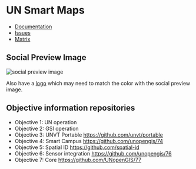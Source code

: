 # UN Smart Maps

- [Documentation](https://unopengis.github.io/smartmaps)
- [Issues](https://github.com/unopengis/7/issues)
- [Matrix](https://matrix.to/#/%23denshujo%3Amatrix.org)

## Social Preview Image
![social preview image](https://user-images.githubusercontent.com/8574425/239810475-bc057bee-f794-455e-a7b1-cc17c275967f.png)

Also have a [logo](https://github.com/UNopenGIS/7/blob/main/dwg7-provisional-logo-2.jpg) which may need to match the color with the social preview image. 

## Objective information repositories

- Objective 1: UN operation
- Objective 2: GSI operation
- Objective 3: UNVT Portable https://github.com/unvt/portable
- Objective 4: Smart Campus https://github.com/unopengis/74
- Objective 5: Spatial ID https://github.com/spatial-id
- Objective 6: Sensor integration https://github.com/unopengis/76
- Objective 7: Core https://github.com/UNopenGIS/77
